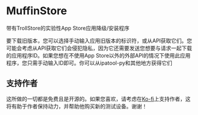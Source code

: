 # MuffinStore
带有TrollStore的实验性App Store应用降级/安装程序

要下载旧版本，您可以选择手动输入应用旧版本的标识符，或从API获取它们。您可能会考虑从API获取它们会侵犯隐私，因为它还需要发送您想要与请求一起下载的应用程序ID。如果您想在不使用App Store以外的外部API的情况下使用此应用程序，您只需手动输入ID即可。你可以从ipatool-py和其他地方获得它们

## 支持作者
这所做的一切都是免费且是开源的。如果您喜欢，请考虑在[Ko-fi](https://ko-fi.com/mineekdev)上支持作者，这将有助于作者保持动力，并帮助他购买新的测试设备。谢谢！
